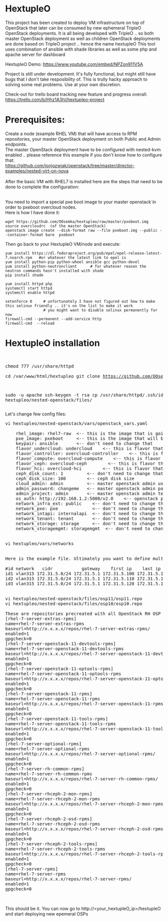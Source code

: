 # HextupleO
This project has been created to deploy VM infrastructure on top of OpenStack that later can be consumed by new ephemeral TripleO OpenStack deployments.
It is all being developed with TripleO .. so both master OpenStack deployment as well as children OpenStack deployments are  done based on TripleO project .. hence the name hextupleO
This tool uses combination of ansible with shade libraries as well as some php and apache server for dashboard

HextupleO Demo:
https://www.youtube.com/embed/NPZon911V5A

Project is still under development. It's fully functional, but might still have bugs that I don't take resposibility of.
This is trully hacky approach to solving some real problems. Use at your own discretion.

Check-out for trello board tracking new feature and progress overall:
https://trello.com/b/Hhz1A3hl/hextupleo-project

<h1>Prerequisites:</h1>

Create a node (example RHEL VM) that will have access to RPM repositories, your master OpenStack deployment on both Public and Admin endpoints. <br>
The master OpenStack deployment have to be configured with nested-kvm enabled .. please reference this example if you don't know how to configure that:<br>
https://github.com/jonjozwiak/openstack/tree/master/director-examples/nested-virt-on-nova<br>
<br>
After the basic VM with RHEL7 is installed here are the steps that need to be done to complete the configuration:<br>
<br>

You need to import a special pxe boot image to your master openstack`in order to pxeboot overcloud nodes.<br>
Here is how I have done it:
```
wget https://github.com/OOsemka/hextupleo/raw/master/pxeboot.img
source overcloudrc  (of the master OpenStack)
openstack image create --disk-format raw --file pxeboot.img --public --container-format bare  pxeboot
```
Then go back to your HextupleO VM/node and execute:
```
yum install https://dl.fedoraproject.org/pub/epel/epel-release-latest-7.noarch.rpm   #or whatever the latest link to epel is
yum install python-pip python-wheel ansible gcc python-devel
yum install python-neutronclient      # for whatever reason the neutron commands hasn't installed with shade 
pip install shade              

yum install httpd php
systemctl start httpd
systemctl enable httpd

setenforce 0     # unfortunately I have not figured out how to make this selinux friendly .. it's on the list to make it work
                 # you might want to disable selinux permanently for now
firewall-cmd --permanent --add-service http
firewall-cmd  --reload
```
<h1> HextupleO installation </h1>
<pre>
 
chmod 777 /usr/share/httpd  
cd /var/www/html/hextupleo
git clone https://github.com/OOsemka/hextupleo.git<br>

sudo -u apache ssh-keygen -t rsa
cp /usr/share/httpd/.ssh/id_rsa.pub hextupleo/nested-openstack/files/
</pre>
Let's change few config files:
<pre>
vi hextupleo/nested-openstack/vars/openstack_vars.yaml

    rhel_image: rhel7-raw  <-- this is the image that is going to be used for undercloud deployment
    pxe_image: pxeboot     <-- this is the image that will be used for all the overcloud nodes
    keypair: ansible       <-- don't need to change that
    flavor_undercloud: undercloud    <-- this is flavor that is going to be used for undercloud and needs to be pre-created
    flavor_controller: overcloud-controller    <-- this is flavor that is going to be used for controllers and needs to be pre-created
    flavor_compute: overcloud-compute    <-- this is flavor that is going to be used for compute and needs to be pre-created
    flavor_ceph: overcloud-ceph        <-- this is flavor that is going to be used for ceph and needs to be pre-created
    flavor_hci: overcloud-hci        <-- this is flavor that is going to be used for hci and needs to be pre-created
    ceph_disk_count: 1         <-- don't need to change that 
    ceph_disk_size: 100        <-- ceph disk size
    cloud_admin: admin         <-- master openstack admin user 
    admin_password: changeme   <-- master openstack admin password 
    admin_project: admin       <-- master openstack admin tenant
    os_auth: http://192.168.1.2:5000/v2.0    <-- openstack public endpoint
    network_infra_ext: public    <-- don't need to change that 
    network_pxe: pxe             <-- don't need to change that 
    network_intapi: internalapi  <-- don't need to change that 
    network_tenant: tenant       <-- don't need to change that 
    network_storage: storage     <-- don't need to change that 
    network_storagemgmt: storagemgmt  <-- don't need to change that 
    
    
vi hextupleo/vars/networks


Here is the example file. Ultimately you want to define multiple external subnets that will be used by your openstack children. This file is your local database of what is being consumed by which openstack deployment. Also make sure IP addresses don't overlap - the network has also need to be pre-created in OpenStack master 

#id network   cidr           gateway    first ip    last ip
id1 vlan315 172.31.5.0/24 172.31.5.1 172.31.5.100 172.31.5.109 
id2 vlan315 172.31.5.0/24 172.31.5.1 172.31.5.110 172.31.5.119
id3 vlan315 172.31.5.0/24 172.31.5.1 172.31.5.120 172.31.5.129


vi hextupleo/nested-openstack/files/osp11/osp11.repo
vi hextupleo/nested-openstack/files/osp10/osp10.repo

These are repositories precreated with all OpenStack RH OSP rpms (you need to pre-create that first). Example:
[rhel-7-server-extras-rpms]
name=rhel-7-server-extras-rpms
baseurl=http://x.x.x.x/repos/rhel-7-server-extras-rpms/
enabled=1
gpgcheck=0
[rhel-7-server-openstack-11-devtools-rpms]
name=rhel-7-server-openstack-11-devtools-rpms
baseurl=http://x.x.x.x/repos/rhel-7-server-openstack-11-devtools-rpms/
enabled=1
gpgcheck=0
[rhel-7-server-openstack-11-optools-rpms]
name=rhel-7-server-openstack-11-optools-rpms
baseurl=http://x.x.x.x/repos/rhel-7-server-openstack-11-optools-rpms/
enabled=1
gpgcheck=0
[rhel-7-server-openstack-11-rpms]
name=rhel-7-server-openstack-11-rpms
baseurl=http://x.x.x.x/repos/rhel-7-server-openstack-11-rpms/
enabled=1
gpgcheck=0
[rhel-7-server-openstack-11-tools-rpms]
name=rhel-7-server-openstack-11-tools-rpms
baseurl=http://x.x.x.x/repos/rhel-7-server-openstack-11-tools-rpms/
enabled=1
gpgcheck=0
[rhel-7-server-optional-rpms]
name=rhel-7-server-optional-rpms
baseurl=http://x.x.x.x/repos/rhel-7-server-optional-rpms/
enabled=1
gpgcheck=0
[rhel-7-server-rh-common-rpms]
name=rhel-7-server-rh-common-rpms
baseurl=http://x.x.x.x/repos/rhel-7-server-rh-common-rpms/
enabled=1
gpgcheck=0
[rhel-7-server-rhceph-2-mon-rpms]
name=rhel-7-server-rhceph-2-mon-rpms
baseurl=http://x.x.x.x/repos/rhel-7-server-rhceph-2-mon-rpms/
enabled=1
gpgcheck=0
[rhel-7-server-rhceph-2-osd-rpms]
name=rhel-7-server-rhceph-2-osd-rpms
baseurl=http://x.x.x.x/repos/rhel-7-server-rhceph-2-osd-rpms/
enabled=1
gpgcheck=0
[rhel-7-server-rhceph-2-tools-rpms]
name=rhel-7-server-rhceph-2-tools-rpms
baseurl=http://x.x.x.x/repos/rhel-7-server-rhceph-2-tools-rpms/
enabled=1
gpgcheck=0
[rhel-7-server-rpms]
name=rhel-7-server-rpms
baseurl=http://x.x.x.x/repos/rhel-7-server-rpms/
enabled=1
gpgcheck=0


</pre>
This should be it. You can now go to http://<your_hextupleO_ip>/hextupleO and start deploying new epemeral OSPs

